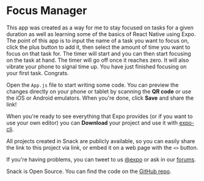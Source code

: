 # Focus Manager
This app was created as a way for me to stay focused on tasks for a given duration as well as learning some of the basics of React Native using Expo. The point of
this app is to input the name of a task you want to focus on, click the plus button to add it, then select the amount of time you want to focus on that task for.
The timer will start and you can then start focusing on the task at hand. The timer will go off once it reaches zero. It will also vibrate your phone to signal
time up. You have just finished focusing on your first task. Congrats.

Open the `App.js` file to start writing some code. You can preview the changes directly on your phone or tablet by scanning the **QR code** or use the iOS or Android emulators. When you're done, click **Save** and share the link!

When you're ready to see everything that Expo provides (or if you want to use your own editor) you can **Download** your project and use it with [expo-cli](https://docs.expo.io/get-started/installation).

All projects created in Snack are publicly available, so you can easily share the link to this project via link, or embed it on a web page with the `<>` button.

If you're having problems, you can tweet to us [@expo](https://twitter.com/expo) or ask in our [forums](https://forums.expo.io/c/snack).

Snack is Open Source. You can find the code on the [GitHub repo](https://github.com/expo/snack).
